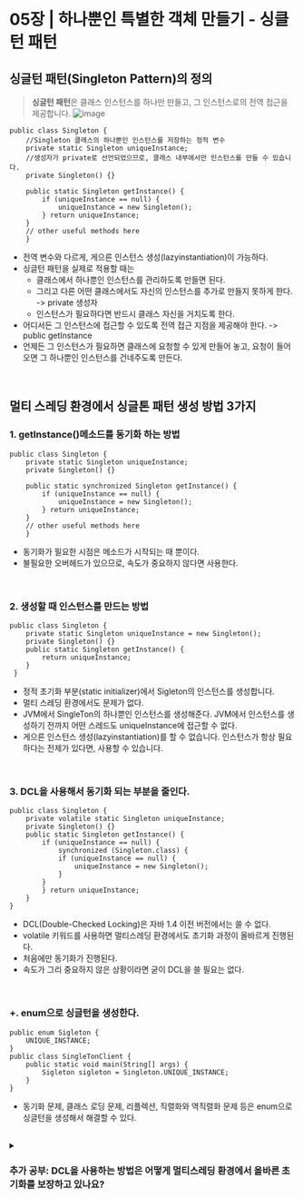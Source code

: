 # 05장 | 하나뿐인 특별한 객체 만들기 - 싱클턴 패턴

## 싱글턴 패턴(Singleton Pattern)의 정의
> **싱글턴 패턴**은 클래스 인스턴스를 하나만 만들고, 그 인스턴스로의 전역 접근을 제공합니다.
![image](https://github.com/lizuAg/Head-First-Design-Patterns/assets/68546023/c40aca70-c5dc-4372-a4d3-9bf28544b8af)

    public class Singleton {
	    //Singleton 클래스의 하나뿐인 인스턴스를 저장하는 정적 변수
	    private static Singleton uniqueInstance;
	    //생성자가 private로 선언되었으므로, 클래스 내부에서만 인스턴스를 만들 수 있습니다.
	    private Singleton() {}
	    
	    public static Singleton getInstance() { 
		    if (uniqueInstance == null) { 
			    uniqueInstance = new Singleton(); 
		    } return uniqueInstance; 
	    }
	    // other useful methods here 
	    }
- 전역 변수와 다르게, 게으른 인스턴스 생성(lazyinstantiation)이 가능하다.
- 싱글턴 패턴을 실제로 적용할 때는
  - 클래스에서 하나뿐인 인스턴스를 관리하도록 만들면 된다.
  - 그리고 다른 어떤 클래스에서도 자신의 인스턴스를 추가로 만들지 못하게 한다. -> private 생성자
  - 인스턴스가 필요하다면 반드시 클래스 자신을 거치도록 한다.
- 어디서든 그 인스턴스에 접근할 수 있도록 전역 접근 지점을 제공해야 한다. -> public getInstance
- 언제든 그 인스턴스가 필요하면 클래스에 요청할 수 있게 만들어 놓고, 요청이 들어오면 그 하나뿐인 인스턴스를 건네주도록 만든다.
<br/>

## 멀티 스레딩 환경에서 싱글톤 패턴 생성 방법 3가지
### 1. getInstance()메소드를 동기화 하는 방법

    public class Singleton {
	    private static Singleton uniqueInstance;
	    private Singleton() {}
	    
	    public static synchronized Singleton getInstance() { 
		    if (uniqueInstance == null) { 
			    uniqueInstance = new Singleton(); 
		    } return uniqueInstance; 
	    }
	    // other useful methods here 
	    }
- 동기화가 필요한 시점은 메소드가 시작되는 때 뿐이다.
- 불필요한 오버헤드가 있으므로, 속도가 중요하지 않다면 사용한다.
<br/>

### 2. 생성할 때 인스턴스를 만드는 방법

    public class Singleton { 
	    private static Singleton uniqueInstance = new Singleton(); 
	    private Singleton() {}
	    public static Singleton getInstance() {
		    return uniqueInstance; 
	    } 
	 }
- 정적 초기화 부분(static initializer)에서 Sigleton의 인스턴스를 생성합니다. 
- 멀티 스레딩 환경에서도 문제가 없다.
- JVM에서 SingleTon의 하나뿐인 인스턴스를 생성해준다. JVM에서 인스턴스를 생성하기 전까지 어떤 스레드도 uniqueInstance에 접근할 수 없다.
- 게으른 인스턴스 생성(lazyinstantiation)를 할 수 없습니다. 인스턴스가 항상 필요하다는 전제가 있다면, 사용할 수 있습니다.
<br/>

### 3. DCL을 사용해서 동기화 되는 부분을 줄인다.

    public class Singleton { 
	    private volatile static Singleton uniqueInstance;
		private Singleton() {}
		public static Singleton getInstance() { 
			if (uniqueInstance == null) { 
				synchronized (Singleton.class) { 
				if (uniqueInstance == null) { 
					uniqueInstance = new Singleton(); 
				} 
			} 
			} return uniqueInstance; 
		} 
	}
- DCL(Double-Checked Locking)은 자바 1.4 이전 버전에서는 쓸 수 없다.
- volatile 키워드를 사용하면 멀티스레딩 환경에서도 초기화 과정이 올바르게 진행된다.
- 처음에만 동기화가 진행된다.
- 속도가 그리 중요하지 않은 상황이라면 굳이 DCL을 쓸 필요는 없다.

<br/>

### +. enum으로 싱글턴을 생성한다.

    public enum Sigleton {
    	UNIQUE_INSTANCE;
    }
    public class SingleTonClient {
    	public static void main(String[] args) {
    		Sigleton sigleton = Singleton.UNIQUE_INSTANCE;
    	}
    }
  
  - 동기화 문제, 클래스 로딩 문제, 리플렉션, 직렬화와 역직렬화 문제 등은 enum으로 싱글턴을 생성해서 해결할 수 있다.
<br/>


<details>

<summary><h3>추가 공부: DCL을 사용하는 방법은 어떻게 멀티스레딩 환경에서 올바른 초기화를 보장하고 있나요?</h3></summary>
<div markdown="1">
- `volatile` 키워드
	- 변수의 값을 메인 메모리에 읽고 쓰도록 한다.
	- 스레드 별로 CPU 캐시에 값을 담지 않아, 모든 스레드가 같은 변수의 값을 공유한다. <br/>
- synchronize() 블록에는 한 스레드만 접근할 수 있으므로, 동기화 블록 내부에서 인스턴스를 생성하면 volatile 키워드로 인해 모든 스레드에서는 생성된 인스턴스를 확인할 수 있다. <br/>
-  volatile 키워드로 다른 스레드는 동기화 내부로 진입하지 않는다. 한 스레드만 동기화 블록 내부로 진입 가능하기 때문에, 싱글톤 패턴을 보장하며, 오버헤드를 줄일 수 있다.

<div/>
<details>
